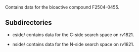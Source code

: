 Contains data for the bioactive compound F2504-0455.

## Subdirectories

- cside/ contains data for the C-side search space on rv1821.

- nside/ contains data for the N-side search space on rv1821.

